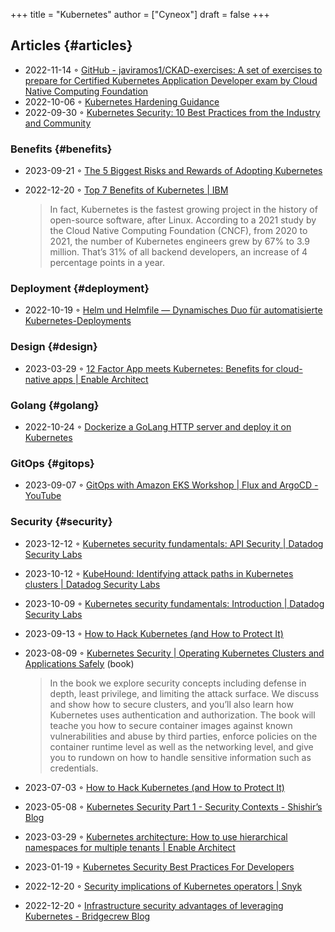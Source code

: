 +++
title = "Kubernetes"
author = ["Cyneox"]
draft = false
+++

## Articles {#articles}

-   2022-11-14 ◦ [GitHub - javiramos1/CKAD-exercises: A set of exercises to prepare for Certified Kubernetes Application Developer exam by Cloud Native Computing Foundation](https://github.com/javiramos1/CKAD-exercises)
-   2022-10-06 ◦ [Kubernetes Hardening Guidance](https://media.defense.gov/2022/Aug/29/2003066362/-1/-1/0/CTR_KUBERNETES_HARDENING_GUIDANCE_1.2_20220829.PDF)
-   2022-09-30 ◦ [Kubernetes Security: 10 Best Practices from the Industry and Community](https://dev.to/castai/kubernetes-security-10-best-practices-from-the-industry-and-community-1bp6)


### Benefits {#benefits}

-   2023-09-21 ◦ [The 5 Biggest Risks and Rewards of Adopting Kubernetes](https://dev.to/rigdev/the-risks-and-rewards-of-adopting-kubernetes-1k57)
-   2022-12-20 ◦ [Top 7 Benefits of Kubernetes | IBM](https://www.ibm.com/cloud/blog/top-7-benefits-of-kubernetes)

    > In fact, Kubernetes is the fastest growing project in the history of open-source software, after Linux. According to a 2021 study by the Cloud Native Computing Foundation (CNCF), from 2020 to 2021, the number of Kubernetes engineers grew by 67% to 3.9 million. That’s 31% of all backend developers, an increase of 4 percentage points in a year.


### Deployment {#deployment}

-   2022-10-19 ◦ [Helm und Helmfile — Dynamisches Duo für automatisierte Kubernetes-Deployments](https://www.innoq.com/de/articles/2022/10/helm-und-helmfile/)


### Design {#design}

-   2023-03-29 ◦ [12 Factor App meets Kubernetes: Benefits for cloud-native apps | Enable Architect](https://www.redhat.com/architect/12-factor-app-containers)


### Golang {#golang}

-   2022-10-24 ◦ [Dockerize a GoLang HTTP server and deploy it on Kubernetes](https://dev.to/aksrao1998/dockerize-a-golang-http-server-and-deploy-it-on-kubernetes-592j)


### GitOps {#gitops}

-   2023-09-07 ◦ [GitOps with Amazon EKS Workshop | Flux and ArgoCD - YouTube](https://www.youtube.com/watch?v=dONzzCc0oHo&t=865s&ab_channel=ContainersfromtheCouch)


### Security {#security}

-   2023-12-12 ◦ [Kubernetes security fundamentals: API Security | Datadog Security Labs](https://securitylabs.datadoghq.com/articles/kubernetes-security-fundamentals-part-2/)
-   2023-10-12 ◦ [KubeHound: Identifying attack paths in Kubernetes clusters | Datadog Security Labs](https://securitylabs.datadoghq.com/articles/kubehound-identify-kubernetes-attack-paths/)
-   2023-10-09 ◦ [Kubernetes security fundamentals: Introduction | Datadog Security Labs](https://securitylabs.datadoghq.com/articles/kubernetes-security-fundamentals-part-1/)
-   2023-09-13 ◦ [How to Hack Kubernetes (and How to Protect It)](https://goteleport.com/blog/how-to-hack-kubernetes/?utm_campaign=0912Cooperpress&utm_medium=partner&utm_source=golang)
-   2023-08-09 ◦ [Kubernetes Security | Operating Kubernetes Clusters and Applications Safely](https://kubernetes-security.info/) (book)

    > In the book we explore security concepts including defense in depth, least
    > privilege, and limiting the attack surface. We discuss and show how to secure
    > clusters, and you’ll also learn how Kubernetes uses authentication and
    > authorization. The book will teache you how to secure container images against
    > known vulnerabilities and abuse by third parties, enforce policies on the
    > container runtime level as well as the networking level, and give you to
    > rundown on how to handle sensitive information such as credentials.

-   2023-07-03 ◦ [How to Hack Kubernetes (and How to Protect It)](https://goteleport.com/blog/how-to-hack-kubernetes/?utm_campaign=0308HackK8sBlog&utm_medium=partner&utm_source=golang)
-   2023-05-08 ◦ [Kubernetes Security Part 1 - Security Contexts - Shishir’s Blog](https://shishirsubedi.com.np/kubernetes/kubernetes_security/)
-   2023-03-29 ◦ [Kubernetes architecture: How to use hierarchical namespaces for multiple tenants | Enable Architect](https://www.redhat.com/architect/kubernetes-hierarchical-namespaces)
-   2023-01-19 ◦ [Kubernetes Security Best Practices For Developers](https://dev.to/pavanbelagatti/kubernetes-security-best-practices-for-developers-2b92)
-   2022-12-20 ◦ [Security implications of Kubernetes operators | Snyk](https://snyk.io/blog/security-implications-of-kubernetes-operators/)
-   2022-12-20 ◦ [Infrastructure security advantages of leveraging Kubernetes - Bridgecrew Blog](https://bridgecrew.io/blog/advantages-of-kubernetes-infrastructure-security/)
